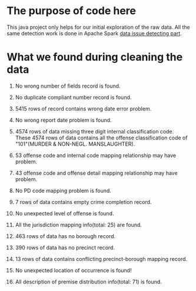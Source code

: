 # The purpose of code here

This java project only helps for our initial exploration of the raw data. All the same detection work is done in Apache Spark [data issue detecting part](../Data_Issue_Detecting).

# What we found during cleaning the data

1. No wrong number of fields record is found.

2. No duplicate compliant number record is found.

3. 5415 rows of record contains wrong date error problem.

4. No wrong report date problem is found.

5. 4574 rows of data missing three digit internal classification code.  
   These 4574 rows of data contains all the offense classification code of "101"(MURDER & NON-NEGL. MANSLAUGHTER).

6. 53 offense code and internal code mapping relationship may have problem.

7. 43 offense code and offense detail mapping relationship may have problem.

8. No PD code mapping problem is found.

9. 7 rows of data contains empty crime completion record.

10. No unexpected level of offense is found.

11. All the jurisdiction mapping info(total: 25) are found.

12. 463 rows of data has no borough record.

13. 390 rows of data has no precinct record.

14. 13 rows of data contains conflicting precinct-borough mapping record.

15. No unexpected location of occurrence is found!

16. All description of premise distribution info(total: 71) is found.